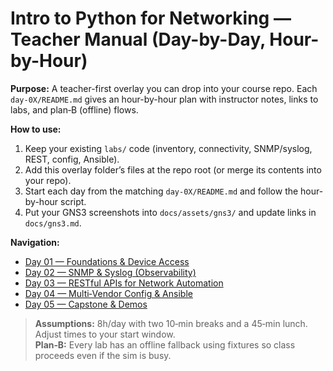 # Intro to Python for Networking — Teacher Manual (Day-by-Day, Hour-by-Hour)

**Purpose:** A teacher-first overlay you can drop into your course repo. Each `day-0X/README.md` gives an hour-by-hour plan with instructor notes, links to labs, and plan‑B (offline) flows.

**How to use:**
1. Keep your existing `labs/` code (inventory, connectivity, SNMP/syslog, REST, config, Ansible).
2. Add this overlay folder’s files at the repo root (or merge its contents into your repo).  
3. Start each day from the matching `day-0X/README.md` and follow the hour-by-hour script.
4. Put your GNS3 screenshots into `docs/assets/gns3/` and update links in `docs/gns3.md`.

**Navigation:**  
- [Day 01 — Foundations & Device Access](day-01/README.md)  
- [Day 02 — SNMP & Syslog (Observability)](day-02/README.md)  
- [Day 03 — RESTful APIs for Network Automation](day-03/README.md)  
- [Day 04 — Multi‑Vendor Config & Ansible](day-04/README.md)  
- [Day 05 — Capstone & Demos](day-05/README.md)

> **Assumptions:** 8h/day with two 10‑min breaks and a 45‑min lunch. Adjust times to your start window.  
> **Plan‑B:** Every lab has an offline fallback using fixtures so class proceeds even if the sim is busy.
